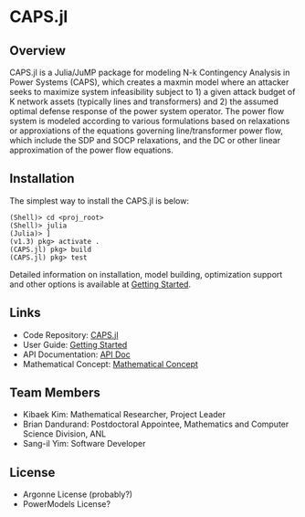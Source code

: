 
# CAPS.jl

## Overview
CAPS.jl is a Julia/JuMP package for modeling N-k Contingency Analysis in Power Systems (CAPS), which creates a maxmin model where an attacker seeks to maximize system infeasibility subject to 1) a given attack budget of K network assets (typically lines and transformers) and 2) the assumed optimal defense response of the power system operator. The power flow system is modeled according to various formulations based on relaxations or approxiations of the equations governing line/transformer power flow, which include the SDP and SOCP relaxations, and the DC or other linear approximation of the power flow equations.

## Installation
The simplest way to install the CAPS.jl is below:
```
(Shell)> cd <proj_root>
(Shell)> julia
(Julia)> ]
(v1.3) pkg> activate .
(CAPS.jl) pkg> build
(CAPS.jl) pkg> test
```
Detailed information on installation, model building, optimization support and other options is available at [Getting Started](./gettingstarted/). 

## Links
* Code Repository: [CAPS.jl](https://github.com/kibaekkim/CAPS.jl)
* User Guide: [Getting Started](./gettingstarted/)
* API Documentation: [API Doc](./API/)
* Mathematical Concept: [Mathematical Concept](./mathematicalconcept/)

## Team Members
* Kibaek Kim: Mathematical Researcher, Project Leader
* Brian Dandurand: Postdoctoral Appointee, Mathematics and Computer Science Division, ANL
* Sang-il Yim: Software Developer


## License
* Argonne License (probably?)
* PowerModels License?
